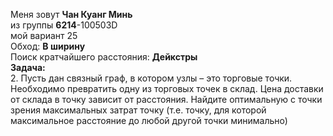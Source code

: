 Меня зовут **Чан Куанг Минь**<br>
из группы **6214**-100503D<br>
мой вариант 25<br>
Обход: **В ширину**<br>
Поиск кратчайшего расстояния: **Дейкстры**<br>
**Задача:**<br>
2.  Пусть дан связный граф, в котором узлы – это торговые точки. Необходимо превратить одну из торговых точек в склад. Цена доставки от склада в точку зависит от расстояния. Найдите оптимальную с точки зрения максимальных затрат точку (т.е. точку, для которой максимальное расстояние до любой другой точки минимально)

